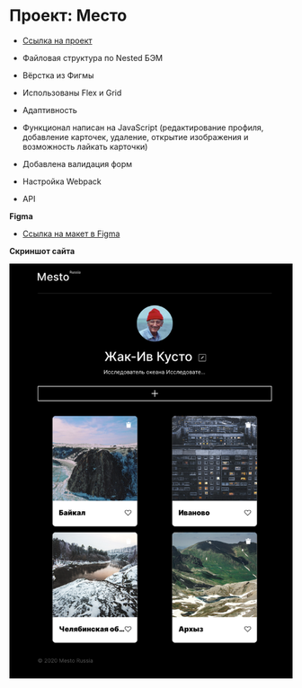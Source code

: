 # Проект: Место

- [Ссылка на проект](https://alien1278.github.io/mesto-project-bootcamp/)

- Файловая структура по Nested БЭМ
- Вёрстка из Фигмы
- Использованы Flex и Grid
- Адаптивность
- Функционал написан на JavaScript (редактирование профиля, добавление карточек, удаление, открытие изображения и возможность лайкать карточки)
- Добавлена валидация форм
- Настройка Webpack
- API

**Figma**

- [Ссылка на макет в Figma](https://www.figma.com/file/2cn9N9jSkmxD84oJik7xL7/JavaScript.-Sprint-4?node-id=0%3A1)

**Скриншот сайта**

![screenshot](./images/%D0%A1%D0%BD%D0%B8%D0%BC%D0%BE%D0%BA%20%D1%8D%D0%BA%D1%80%D0%B0%D0%BD%D0%B0%202023-03-22%20%D0%B2%2016.25.27.png)
